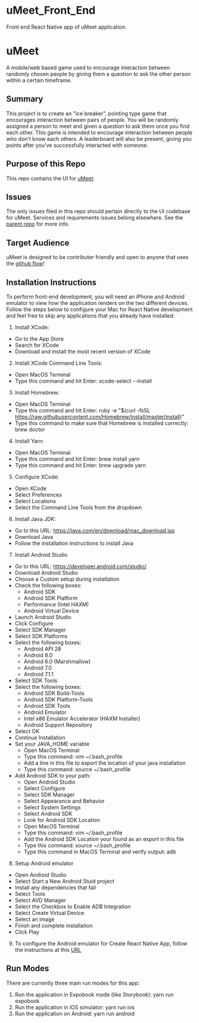 # uMeet_Front_End
Front end React Native app of uMeet application.

# uMeet
A mobile/web based game used to encourage interaction between randomly chosen people by giving them a question to ask the other person within a certain timeframe.

## Summary
This project is to create an "ice breaker", pointing type game that encourages interaction between pairs of people. You will be randomly assigned a person to meet and given a question to ask them once you find each other.
This game is intended to encourage interaction between people who don't know each others.
A leaderboard will also be present, giving you points after you've successfully interacted with someone.

## Purpose of this Repo
This repo contains the UI for [uMeet](https://github.com/UDigStudio/uMeet).

## Issues
The only issues filed in this repo should pertain directly to the UI codebase for uMeet. Services and requirements issues belong elsewhere. See the [parent repo](https://github.com/UDigStudio/uMeet) for more info.

## Target Audience
uMeet is designed to be contributer friendly and open to anyone that uses the [github flow](https://guides.github.com/introduction/flow/)!

## Installation Instructions
To perform front-end development, you will need an iPhone and Android emulator to view how the application renders on the two different devices. Follow the steps below to configure your Mac for React Native development and feel free to skip any applications that you already have installed:

1. Install XCode:
  * Go to the App Store
  * Search for XCode
  * Download and install the most recent version of XCode
2. Install XCode Command Line Tools:
  * Open MacOS Terminal
  * Type this command and hit Enter: xcode-select --install
3. Install Homebrew:
  * Open MacOS Terminal
  * Type this command and hit Enter: ruby -e "$(curl -fsSL https://raw.githubusercontent.com/Homebrew/install/master/install)"
  * Type this command to make sure that Homebrew is installed correctly: brew doctor
4. Install Yarn:
  * Open MacOS Terminal
  * Type this command and hit Enter: brew install yarn
  * Type this command and hit Enter: brew upgrade yarn
5. Configure XCode:
  * Open XCode
  * Select Preferences
  * Select Locations
  * Select the Command Line Tools from the dropdown
6. Install Java JDK:
  * Go to this URL: https://java.com/en/download/mac_download.jsp
  * Download Java
  * Follow the installation instructions to install Java
7. Install Android Studio
  * Go to this URL: https://developer.android.com/studio/
  * Download Android Studio
  * Choose a Custom setup during installation
  * Check the following boxes:
    * Android SDK
    * Android SDK Platform
    * Performance (Intel HAXM)
    * Android Virtual Device
  * Launch Android Studio
  * Click Configure
  * Select SDK Manager
  * Select SDK Platforms
  * Select the following boxes:
    * Android API 28
    * Android 8.0
    * Android 6.0 (Marshmallow)
    * Android 7.0
    * Android 7.1.1
  * Select SDK Tools
  * Select the following boxes:
    * Android SDK Build-Tools
    * Android SDK Platform-Tools
    * Android SDK Tools
    * Android Emulator
    * Intel x86 Emulator Accelerator (HAXM Installer)
    * Android Support Repository
  * Select OK
  * Continue Installation
  * Set your JAVA_HOME variable
    * Open MacOS Terminal
    * Type this command: vim ~/.bash_profile
    * Add a line in this file to export the location of your java installation
    * Type this command: source ~/.bash_profile
  * Add Android SDK to your path:
    * Open Android Studio
    * Select Configure
    * Select SDK Manager
    * Select Appearance and Behavior
    * Select System Settings
    * Select Android SDK
    * Look for Android SDK Location
    * Open MacOS Terminal
    * Type this command: vim ~/.bash_profile
    * Add the Android SDK Location your found as an export in this file
    * Type this command: source ~/.bash_profile
    * Type this command in MacOS Terminal and verify output: adb
8. Setup Android emulator
  * Open Android Studio
  * Select Start a New Android Stuid project
  * Install any dependencies that fail
  * Select Tools
  * Select AVD Manager
  * Select the Checkbox to Enable ADB Integration
  * Select Create Virtual Device
  * Select an image
  * Finish and complete installation
  * Click Play
9. To configure the Android emulator for Create React Native App, follow the instructions at this [URL](https://bit.ly/2IWqQ8n)

## Run Modes
There are currently three main run modes for this app:
1. Run the application in Expobook mode (like Storybook): yarn run expobook
2. Run the application in iOS simulator: yarn run ios
3. Run the application on Android: yarn run android